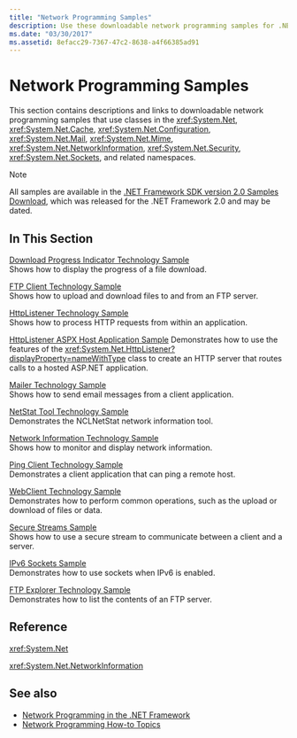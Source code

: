 ```yaml
---
title: "Network Programming Samples"
description: Use these downloadable network programming samples for .NET Framework System.Net and extended classes.
ms.date: "03/30/2017"
ms.assetid: 8efacc29-7367-47c2-8638-a4f66385ad91
---
```

# Network Programming Samples

This section contains descriptions and links to downloadable network programming samples that use classes in the <xref:System.Net>, <xref:System.Net.Cache>, <xref:System.Net.Configuration>, <xref:System.Net.Mail>, <xref:System.Net.Mime>, <xref:System.Net.NetworkInformation>, <xref:System.Net.Security>, <xref:System.Net.Sockets>, and related namespaces.
  
> [!NOTE]
> All samples are available in the [.NET Framework SDK version 2.0 Samples Download](https://www.microsoft.com/download/confirmation.aspx?id=22181), which was released for the .NET Framework 2.0 and may be dated.

## In This Section  

 [Download Progress Indicator Technology Sample](/previous-versions/dotnet/netframework-3.0/t8w6294a(v=vs.85))  
 Shows how to display the progress of a file download.  
  
 [FTP Client Technology Sample](/previous-versions/dotnet/netframework-3.0/b7810t5c(v=vs.85))  
 Shows how to upload and download files to and from an FTP server.  
  
 [HttpListener Technology Sample](/previous-versions/dotnet/netframework-3.0/y7cbb2y2(v=vs.85))  
 Shows how to process HTTP requests from within an application.  

 [HttpListener ASPX Host Application Sample](/previous-versions/visualstudio/visual-studio-2008/dd767375(v=vs.90))
 Demonstrates how to use the features of the <xref:System.Net.HttpListener?displayProperty=nameWithType> class to create an HTTP server that routes calls to a hosted ASP.NET application.
  
 [Mailer Technology Sample](/previous-versions/dotnet/netframework-3.0/whw7xbk2(v=vs.85))  
 Shows how to send email messages from a client application.  
  
 [NetStat Tool Technology Sample](/previous-versions/dotnet/netframework-3.0/ks32hs88(v=vs.85))  
 Demonstrates the NCLNetStat network information tool.  
  
 [Network Information Technology Sample](/previous-versions/dotnet/netframework-3.0/2xatedhd(v=vs.85))  
 Shows how to monitor and display network information.  
  
 [Ping Client Technology Sample](/previous-versions/dotnet/netframework-3.0/5253acs7(v=vs.85))  
 Demonstrates a client application that can ping a remote host.  
  
 [WebClient Technology Sample](/previous-versions/dotnet/netframework-3.0/fxk992zc(v=vs.85))  
 Demonstrates how to perform common operations, such as the upload or download of files or data.  
  
 [Secure Streams Sample](/previous-versions/dotnet/netframework-3.0/ms180980(v=vs.85))  
 Shows how to use a secure stream to communicate between a client and a server.  
  
 [IPv6 Sockets Sample](/previous-versions/dotnet/netframework-3.0/ms180981(v=vs.85))  
 Demonstrates how to use sockets when IPv6 is enabled.  
  
 [FTP Explorer Technology Sample](/previous-versions/dotnet/netframework-3.0/ms233623(v=vs.85))  
 Demonstrates how to list the contents of an FTP server.  

## Reference  

 <xref:System.Net>  
  
 <xref:System.Net.NetworkInformation>  
  
## See also

- [Network Programming in the .NET Framework](index.md)
- [Network Programming How-to Topics](network-programming-how-to-topics.md)
